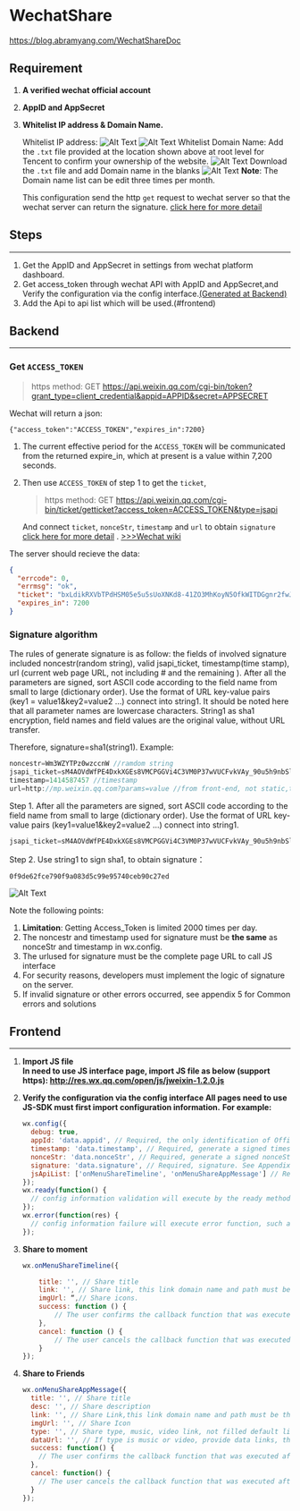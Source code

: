# WechatShare
https://blog.abramyang.com/WechatShareDoc

## Requirement

1. **A verified wechat official account**
2. **AppID and AppSecret**
3. **Whitelist IP address & Domain Name.**

   Whitelist IP address:
   ![Alt Text](img/baseconfiguration.png 'baseconfiguration')
   ![Alt Text](img/whitelistip.png 'whitelistip')
   Whitelist Domain Name:
   Add the `.txt` file provided at the location shown above at root level for Tencent to confirm your ownership of the website.
   ![Alt Text](img/functionsetting.png 'function setting')
   Download the `.txt` file and add Domain name in the blanks
   ![Alt Text](img/adddomain.png 'adddomain')
   **Note**: The Domain name list can be edit three times per month.

   This configuration send the http `get` request to wechat server so that the wechat server can return the signature. [click here for more detail](#backend)

## Steps

---

1. Get the AppID and AppSecret in settings from wechat platform dashboard.
2. Get access_token through wechat API with AppID and AppSecret,and Verify the configuration via the config interface.[(Generated at Backend)](#backend)
3. Add the Api to api list which will be used.(#frontend)

## Backend

---

### Get `ACCESS_TOKEN`

> https method: GET
> https://api.weixin.qq.com/cgi-bin/token?grant_type=client_credential&appid=APPID&secret=APPSECRET

Wechat will return a json:

`{"access_token":"ACCESS_TOKEN","expires_in":7200}`

1. The current effective period for the `ACCESS_TOKEN` will be communicated from the returned expire_in, which at present is a value within 7,200 seconds.

2. Then use `ACCESS_TOKEN` of step 1 to get the `ticket`,

   > https method: GET
   > https://api.weixin.qq.com/cgi-bin/ticket/getticket?access_token=ACCESS_TOKEN&type=jsapi

   And connect `ticket`, `nonceStr`, `timestamp` and `url` to obtain `signature` [click here for more detail](#signature-algorithm) .
   [\>>>Wechat wiki](https://mp.weixin.qq.com/wiki?t=resource/res_main&id=mp1421135319)

The server should recieve the data:

```json
{
  "errcode": 0,
  "errmsg": "ok",
  "ticket": "bxLdikRXVbTPdHSM05e5u5sUoXNKd8-41ZO3MhKoyN5OfkWITDGgnr2fwJ0m9E8NYzWKVZvdVtaUgWvsdshFKA",
  "expires_in": 7200
}
```

### Signature algorithm

The rules of generate signature is as follow: the fields of involved signature included noncestr(random string), valid jsapi_ticket, timestamp(time stamp), url (current web page URL, not including # and the remaining ). After all the parameters are signed, sort ASCII code according to the field name from small to large (dictionary order). Use the format of URL key-value pairs (key1 = value1&key2=value2 ...) connect into string1. It should be noted here that all parameter names are lowercase characters. String1 as sha1 encryption, field names and field values are the original value, without URL transfer.

Therefore, signature=sha1(string1). Example:

```javascript
noncestr=Wm3WZYTPz0wzccnW //ramdom string
jsapi_ticket=sM4AOVdWfPE4DxkXGEs8VMCPGGVi4C3VM0P37wVUCFvkVAy_90u5h9nbSlYy3-Sl-HhTdfl2fzFy1AOcHKP7qg //from wechat server
timestamp=1414587457 //timestamp
url=http://mp.weixin.qq.com?params=value //from front-end, not static,to make sure that the url of backend and frontend must be the same.
```

Step 1. After all the parameters are signed, sort ASCII code according to the field name from small to large (dictionary order). Use the format of URL key-value pairs (key1=value1&key2=value2 ...) connect into string1.

```javascript
jsapi_ticket=sM4AOVdWfPE4DxkXGEs8VMCPGGVi4C3VM0P37wVUCFvkVAy_90u5h9nbSlYy3-Sl-HhTdfl2fzFy1AOcHKP7qg&noncestr=Wm3WZYTPz0wzccnW&timestamp=1414587457&url=http://mp.weixin.qq.com?params=value
```

Step 2. Use string1 to sign sha1, to obtain signature：

`0f9de62fce790f9a083d5c99e95740ceb90c27ed`

![Alt Text](img/processon.png 'processon')

Note the following points:

1. **Limitation**: Getting Access_Token is limited 2000 times per day.
2. The noncestr and timestamp used for signature must be **the same** as nonceStr and timestamp in wx.config.
3. The urlused for signature must be the complete page URL to call JS interface
4. For security reasons, developers must implement the logic of signature on the server.
5. If invalid signature or other errors occurred, see appendix 5 for Common errors and solutions

## Frontend

---

1. **Import JS file  
   In need to use JS interface page, import JS file as below (support https): http://res.wx.qq.com/open/js/jweixin-1.2.0.js**
2. **Verify the configuration via the config interface
   All pages need to use JS-SDK must first import configuration information.**
   **For example:**

   ```javascript
   wx.config({
     debug: true,
     appId: 'data.appid', // Required, the only identification of Official account.
     timestamp: 'data.timestamp', // Required, generate a signed timestamp
     nonceStr: 'data.nonceStr', // Required, generate a signed nonceStr
     signature: 'data.signature', // Required, signature. See Appendix 1
     jsApiList: ['onMenuShareTimeline', 'onMenuShareAppMessage'] // Required, required JA interface list, all JS interface list, see Appendix 2
   });
   wx.ready(function() {
     // config information validation will execute by the ready method, all interface call must be done after config interface get the result. Config is an asynchronous operation of client's side. If call relevant interface is required when loading a page, the relevant interface must be called on the ready function to ensure correct execution. For those interface call when triggered by users, it can be called directly, not required to be in the ready function.
   });
   wx.error(function(res) {
     // config information failure will execute error function, such as expired signature to cause verification failure, the error message can be viewed via debug mode in config, also be viewed via returned res parameter. SPA can renew signature here.
   });
   ```

3. **Share to moment**

   ```javascript
   wx.onMenuShareTimeline({

       title: '', // Share title
       link: '', // Share link, this link domain name and path must be the same as the current page which corresponding to JS secured domain name as Official account
       imgUrl: “,// Share icons.
       success: function () {
           // The user confirms the callback function that was executed after sharing
       },
       cancel: function () {
           // The user cancels the callback function that was executed after sharing
       }
   });
   ```

4. **Share to Friends**
   ```javascript
   wx.onMenuShareAppMessage({
     title: '', // Share title
     desc: '', // Share description
     link: '', // Share Link,this link domain name and path must be the same as the current page which corresponding to JS secured domain name as Official account
     imgUrl: '', // Share Icon
     type: '', // Share type, music, video link, not filled default link
     dataUrl: '', // If type is music or video, provide data links, the default is empty
     success: function() {
       // The user confirms the callback function that was executed after sharing
     },
     cancel: function() {
       // The user cancels the callback function that was executed after sharing
     }
   });
   ```

```

```

